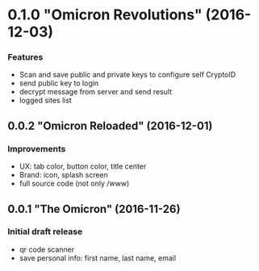 # 0.1.0 "Omicron Revolutions" (2016-12-03)

### Features
* Scan and save public and private keys to configure self CryptoID
* send public key to login
* decrypt message from server and send result
* logged sites list

## 0.0.2 "Omicron Reloaded" (2016-12-01)

### Improvements
* UX: tab color, button color, title center
* Brand: icon, splash screen
* full source code (not only /www)

## 0.0.1 "The Omicron" (2016-11-26)

### Initial draft release
* qr code scanner
* save personal info: first name, last name, email
